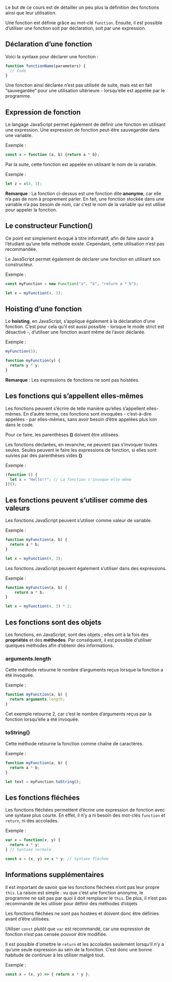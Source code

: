 Le but de ce cours est de détailler un peu plus la définition des fonctions ainsi que leur utilisation.

Une fonction est définie grâce au mot-clé ```function```. Ensuite, il est possible d’utiliser une fonction soit par déclaration, soit par une expression. 

## Déclaration d’une fonction

Voici la syntaxe pour déclarer une fonction :

```js
function functionName(parameters) {
  // Code
}
```

Une fonction ainsi déclarée n’est pas utilisée de suite, mais est en fait “sauvegardée” pour une utilisation ultérieure - lorsqu’elle est appelée par le programme.

## Expression de fonction

Le langage JavaScript permet également de définir une fonction en utilisant une expression. Une expression de fonction peut-être sauvegardée dans une variable.

Exemple :

```js
const x = function (a, b) {return a * b};
```

Par la suite, cette fonction est appelée en utilisant le nom de la variable. 

Exemple :

```js
let z = x(4, 3);
```

__Remarque__ : La fonction ci-dessus est une fonction dite **anonyme**, car elle n’a pas de nom à proprement parler. En fait, une fonction stockée dans une variable n’a pas besoin de nom, car c’est le nom de la variable qui est utilisé pour appeler la fonction.

## Le constructeur Function()

Ce point est simplement évoqué à titre informatif, afin de faire savoir à l’étudiant qu’une telle méthode existe. Cependant, cette utilisation n’est pas recommandée. 

Le JavaScript permet également de déclarer une fonction en utilisant son constructeur. 

Exemple :

```js
const myFunction = new Function("a", "b", "return a * b");

let x = myFunction(4, 3);
```

## Hoisting d’une fonction

Le **hoisting**, en JavaScript, s’applique également à la déclaration d’une fonction. C’est pour cela qu’il est aussi possible - lorsque le mode strict est désactivé -, d’utiliser une fonction avant même de l’avoir déclarée. 

Exemple :

```js
myFunction(5);

function myFunction(y) {
  return y * y;
}
```

__Remarque__ : Les expressions de fonctions ne sont pas hoistées.

## Les fonctions qui s’appellent elles-mêmes

Les fonctions peuvent s’écrire de telle manière qu’elles s’appellent elles-mêmes. En d’autre terme, ces fonctions sont invoquées - c’est-à-dire appelées - par elles-mêmes, sans avoir besoin d’être appelées plus loin dans le code. 

Pour ce faire, les parenthèses **()** doivent être utilisées.

Les fonctions déclarées, en revanche, ne peuvent pas s’invoquer toutes seules. Seules peuvent le faire les expressions de fonction, si elles sont suivies par des parenthèses vides **()**.

Exemple :

```js
(function () {
  let x = "Hello!!"; // La fonction s'invoque elle-même
})();
```

## Les fonctions peuvent s’utiliser comme des valeurs

Les fonctions JavaScript peuvent s’utiliser comme valeur de variable. 

Exemple :

```js
function myFunction(a, b) {
  return a * b;
}

let x = myFunction(4, 3);
```

Les fonctions JavaScript peuvent également s’utiliser dans des expressions. 

Exemple :

```js
function myFunction(a, b) {
    return a * b;
}

let x = myFunction(4, 3) * 2;
```

## Les fonctions sont des objets

Les fonctions, en JavaScript, sont des objets ; elles ont à la fois des **propriétés** et des **méthodes**. Par conséquent, il est possible d’utiliser quelques méthodes afin d’obtenir des informations.

### arguments.length

Cette méthode retourne le nombre d’arguments reçus lorsque la fonction a été invoquée.

Exemple :

```js
function myFunction(a, b) {
  return arguments.length;
}
```

Cet exemple retourne 2, car c’est le nombre d’arguments reçus par la fonction lorsqu’elle a été invoquée.

### toString()

Cette méthode retourne la fonction comme chaîne de caractères. 

Exemple :

```js
function myFunction(a, b) {
  return a * b;
}

let text = myFunction.toString();
```

## Les fonctions fléchées

Les fonctions fléchées permettent d’écrire une expression de fonction avec une syntaxe plus courte. En effet, il n’y a ni besoin des mot-clés ```function``` et ```return```, ni des accolades.

Exemple :

```js
var x = function(x, y) {
  return x * y;
} // Syntaxe normale

const x = (x, y) => x * y; // Syntaxe fléchée
```

## Informations supplémentaires

Il est important de savoir que les fonctions fléchées n’ont pas leur propre ```this```. La raison est simple : vu que c’est une fonction anonyme, le programme ne sait pas par quoi il doit remplacer le ```this```. De plus, il n’est pas recommandé de les utiliser pour définir des méthodes d’objets

Les fonctions fléchées ne sont pas hostées et doivent donc être définies avant d’être utilisées.

Utiliser ```const``` plutôt que ```var``` est recommandé, car une expression de fonction n’est pas censée pouvoir être modifiée.

Il est possible d'omettre le ```return``` et les accolades seulement lorsqu’il n’y a qu’une seule expression au sein de la fonction. C’est donc une bonne habitude de continuer à les utiliser malgré tout. 

Exemple :

```js
const x = (x, y) => { return x * y };
```